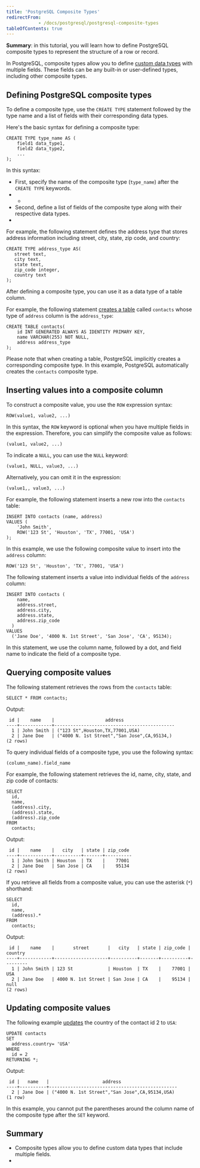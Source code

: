 ```yaml
---
title: 'PostgreSQL Composite Types'
redirectFrom: 
            - /docs/postgresql/postgresql-composite-types
tableOfContents: true
---
```


**Summary**: in this tutorial, you will learn how to define PostgreSQL composite types to represent the structure of a row or record.



In PostgreSQL, composite types allow you to define [custom data types](/docs/postgresql/postgresql-user-defined-data-types) with multiple fields. These fields can be any built-in or user-defined types, including other composite types.



## Defining PostgreSQL composite types



To define a composite type, use the `CREATE TYPE` statement followed by the type name and a list of fields with their corresponding data types.



Here's the basic syntax for defining a composite type:



```
CREATE TYPE type_name AS (
    field1 data_type1,
    field2 data_type2,
    ...
);
```



In this syntax:



- First, specify the name of the composite type (`type_name`) after the `CREATE TYPE` keywords.
- -
- Second, define a list of fields of the composite type along with their respective data types.
- 


For example, the following statement defines the address type that stores address information including street, city, state, zip code, and country:



```
CREATE TYPE address_type AS(
   street text,
   city text,
   state text,
   zip_code integer,
   country text
);
```



After defining a composite type, you can use it as a data type of a table column.



For example, the following statement [creates a table](/docs/postgresql/postgresql-create-table) called `contacts` whose type of `address` column is the `address_type`:



```
CREATE TABLE contacts(
    id INT GENERATED ALWAYS AS IDENTITY PRIMARY KEY,
    name VARCHAR(255) NOT NULL,
    address address_type
);
```



Please note that when creating a table, PostgreSQL implicitly creates a corresponding composite type. In this example, PostgreSQL automatically creates the `contacts` composite type.



## Inserting values into a composite column



To construct a composite value, you use the `ROW` expression syntax:



```
ROW(value1, value2, ...)
```



In this syntax, the `ROW` keyword is optional when you have multiple fields in the expression. Therefore, you can simplify the composite value as follows:



```
(value1, value2, ...)
```



To indicate a `NULL`, you can use the `NULL` keyword:



```
(value1, NULL, value3, ...)
```



Alternatively, you can omit it in the expression:



```
(value1,, value3, ...)
```



For example, the following statement inserts a new row into the `contacts` table:



```
INSERT INTO contacts (name, address)
VALUES (
    'John Smith',
    ROW('123 St', 'Houston', 'TX', 77001, 'USA')
);
```



In this example, we use the following composite value to insert into the `address` column:



```
ROW('123 St', 'Houston', 'TX', 77001, 'USA')
```



The following statement inserts a value into individual fields of the `address` column:



```
INSERT INTO contacts (
    name,
    address.street,
    address.city,
    address.state,
    address.zip_code
  )
VALUES
  ('Jane Doe', '4000 N. 1st Street', 'San Jose', 'CA', 95134);
```



In this statement, we use the column name, followed by a dot, and field name to indicate the field of a composite type.



## Querying composite values



The following statement retrieves the rows from the `contacts` table:



```
SELECT * FROM contacts;
```



Output:



```
 id |    name    |                   address
----+------------+---------------------------------------------
  1 | John Smith | ("123 St",Houston,TX,77001,USA)
  2 | Jane Doe   | ("4000 N. 1st Street","San Jose",CA,95134,)
(2 rows)
```



To query individual fields of a composite type, you use the following syntax:



```
(column_name).field_name
```



For example, the following statement retrieves the id, name, city, state, and zip code of contacts:



```
SELECT
  id,
  name,
  (address).city,
  (address).state,
  (address).zip_code
FROM
  contacts;
```



Output:



```
 id |    name    |   city   | state | zip_code
----+------------+----------+-------+----------
  1 | John Smith | Houston  | TX    |    77001
  2 | Jane Doe   | San Jose | CA    |    95134
(2 rows)
```



If you retrieve all fields from a composite value, you can use the asterisk (`*`) shorthand:



```
SELECT
  id,
  name,
  (address).*
FROM
  contacts;
```



Output:



```
 id |    name    |       street       |   city   | state | zip_code | country
----+------------+--------------------+----------+-------+----------+---------
  1 | John Smith | 123 St             | Houston  | TX    |    77001 | USA
  2 | Jane Doe   | 4000 N. 1st Street | San Jose | CA    |    95134 | null
(2 rows)
```



## Updating composite values



The following example [updates](/docs/postgresql/postgresql-update) the country of the contact id 2 to `USA`:



```
UPDATE contacts
SET
  address.country= 'USA'
WHERE
  id = 2
RETURNING *;
```



Output:



```
 id |   name   |                    address
----+----------+------------------------------------------------
  2 | Jane Doe | ("4000 N. 1st Street","San Jose",CA,95134,USA)
(1 row)
```



In this example, you cannot put the parentheses around the column name of the composite type after the `SET` keyword.



## Summary



- Composite types allow you to define custom data types that include multiple fields.
- 
